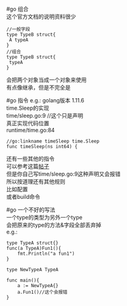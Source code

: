 #go 组合   
这个官方文档的说明资料很少    
```
//一般字段
type TypeB struct{
 A typeA
}
//组合
type TypeB struct{
 typeA
}
```
会把两个对象当成一个对象来使用   
有点像继承，但是不完全是  

#go 指令 
e.g.:  golang版本 1.11.6   
time.Sleep的实现   
time/sleep.go:9 //这个只是声明    
真正实现代码位置  
runtime/time.go:84  
```
//go:linkname timeSleep time.Sleep
func timeSleep(ns int64) {
``` 
还有一些其他的指令   
可以参考这篇[帖子](https://segmentfault.com/a/1190000018719140)  
但是你自己写time/sleep.go:9这种声明又会报错  
所以按道理还有其他规则   
比如配置  
或者build命令  

#go 一个不好的写法  
一个type的类型为另外一个type   
会把原来的type的方法&字段全部丢弃掉   
e.g.:   
```
type TypeA struct{}
func(a TypeA)Fun1(){
    fmt.Println("a fun1")
}

type NewTypeA TypeA

func main(){
    a := NewTypeA{}
    a.Fun1()//这个会报错
}
```
